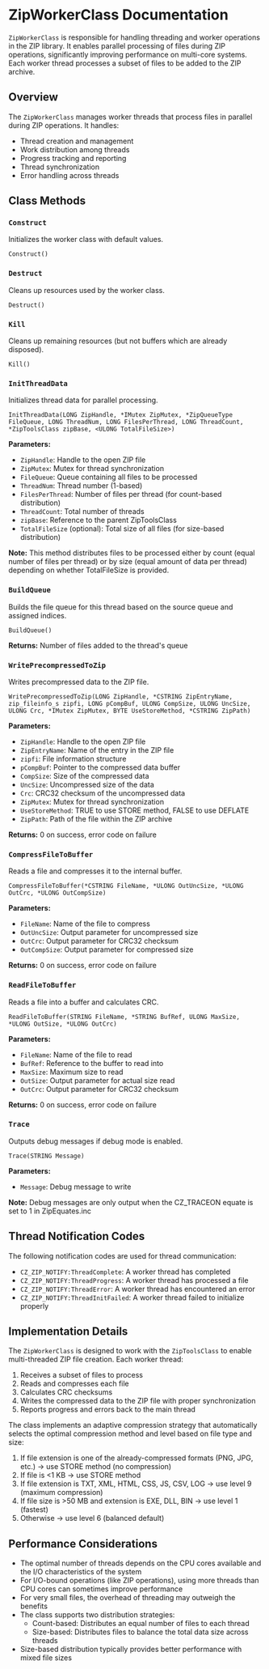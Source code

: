 # ZipWorkerClass Documentation

`ZipWorkerClass` is responsible for handling threading and worker operations in the ZIP library. It enables parallel processing of files during ZIP operations, significantly improving performance on multi-core systems. Each worker thread processes a subset of files to be added to the ZIP archive.

## Overview

The `ZipWorkerClass` manages worker threads that process files in parallel during ZIP operations. It handles:

- Thread creation and management
- Work distribution among threads
- Progress tracking and reporting
- Thread synchronization
- Error handling across threads

## Class Methods

### `Construct`

Initializes the worker class with default values.

```clarion
Construct()
```

### `Destruct`

Cleans up resources used by the worker class.

```clarion
Destruct()
```

### `Kill`

Cleans up remaining resources (but not buffers which are already disposed).

```clarion
Kill()
```

### `InitThreadData`

Initializes thread data for parallel processing.

```clarion
InitThreadData(LONG ZipHandle, *IMutex ZipMutex, *ZipQueueType FileQueue, LONG ThreadNum, LONG FilesPerThread, LONG ThreadCount, *ZipToolsClass zipBase, <ULONG TotalFileSize>)
```

**Parameters:**
- `ZipHandle`: Handle to the open ZIP file
- `ZipMutex`: Mutex for thread synchronization
- `FileQueue`: Queue containing all files to be processed
- `ThreadNum`: Thread number (1-based)
- `FilesPerThread`: Number of files per thread (for count-based distribution)
- `ThreadCount`: Total number of threads
- `zipBase`: Reference to the parent ZipToolsClass
- `TotalFileSize` (optional): Total size of all files (for size-based distribution)

**Note:** This method distributes files to be processed either by count (equal number of files per thread) or by size (equal amount of data per thread) depending on whether TotalFileSize is provided.

### `BuildQueue`

Builds the file queue for this thread based on the source queue and assigned indices.

```clarion
BuildQueue()
```

**Returns:** Number of files added to the thread's queue

### `WritePrecompressedToZip`

Writes precompressed data to the ZIP file.

```clarion
WritePrecompressedToZip(LONG ZipHandle, *CSTRING ZipEntryName, zip_fileinfo_s zipfi, LONG pCompBuf, ULONG CompSize, ULONG UncSize, ULONG Crc, *IMutex ZipMutex, BYTE UseStoreMethod, *CSTRING ZipPath)
```

**Parameters:**
- `ZipHandle`: Handle to the open ZIP file
- `ZipEntryName`: Name of the entry in the ZIP file
- `zipfi`: File information structure
- `pCompBuf`: Pointer to the compressed data buffer
- `CompSize`: Size of the compressed data
- `UncSize`: Uncompressed size of the data
- `Crc`: CRC32 checksum of the uncompressed data
- `ZipMutex`: Mutex for thread synchronization
- `UseStoreMethod`: TRUE to use STORE method, FALSE to use DEFLATE
- `ZipPath`: Path of the file within the ZIP archive

**Returns:** 0 on success, error code on failure

### `CompressFileToBuffer`

Reads a file and compresses it to the internal buffer.

```clarion
CompressFileToBuffer(*CSTRING FileName, *ULONG OutUncSize, *ULONG OutCrc, *ULONG OutCompSize)
```

**Parameters:**
- `FileName`: Name of the file to compress
- `OutUncSize`: Output parameter for uncompressed size
- `OutCrc`: Output parameter for CRC32 checksum
- `OutCompSize`: Output parameter for compressed size

**Returns:** 0 on success, error code on failure

### `ReadFileToBuffer`

Reads a file into a buffer and calculates CRC.

```clarion
ReadFileToBuffer(STRING FileName, *STRING BufRef, ULONG MaxSize, *ULONG OutSize, *ULONG OutCrc)
```

**Parameters:**
- `FileName`: Name of the file to read
- `BufRef`: Reference to the buffer to read into
- `MaxSize`: Maximum size to read
- `OutSize`: Output parameter for actual size read
- `OutCrc`: Output parameter for CRC32 checksum

**Returns:** 0 on success, error code on failure

### `Trace`

Outputs debug messages if debug mode is enabled.

```clarion
Trace(STRING Message)
```

**Parameters:**
- `Message`: Debug message to write

**Note:** Debug messages are only output when the CZ_TRACEON equate is set to 1 in ZipEquates.inc

## Thread Notification Codes

The following notification codes are used for thread communication:

- `CZ_ZIP_NOTIFY:ThreadComplete`: A worker thread has completed
- `CZ_ZIP_NOTIFY:ThreadProgress`: A worker thread has processed a file
- `CZ_ZIP_NOTIFY:ThreadError`: A worker thread has encountered an error
- `CZ_ZIP_NOTIFY:ThreadInitFailed`: A worker thread failed to initialize properly

## Implementation Details

The `ZipWorkerClass` is designed to work with the `ZipToolsClass` to enable multi-threaded ZIP file creation. Each worker thread:

1. Receives a subset of files to process
2. Reads and compresses each file
3. Calculates CRC checksums
4. Writes the compressed data to the ZIP file with proper synchronization
5. Reports progress and errors back to the main thread

The class implements an adaptive compression strategy that automatically selects the optimal compression method and level based on file type and size:

1. If file extension is one of the already-compressed formats (PNG, JPG, etc.) → use STORE method (no compression)
2. If file is <1 KB → use STORE method
3. If file extension is TXT, XML, HTML, CSS, JS, CSV, LOG → use level 9 (maximum compression)
4. If file size is >50 MB and extension is EXE, DLL, BIN → use level 1 (fastest)
5. Otherwise → use level 6 (balanced default)

## Performance Considerations

- The optimal number of threads depends on the CPU cores available and the I/O characteristics of the system
- For I/O-bound operations (like ZIP operations), using more threads than CPU cores can sometimes improve performance
- For very small files, the overhead of threading may outweigh the benefits
- The class supports two distribution strategies:
  - Count-based: Distributes an equal number of files to each thread
  - Size-based: Distributes files to balance the total data size across threads
- Size-based distribution typically provides better performance with mixed file sizes